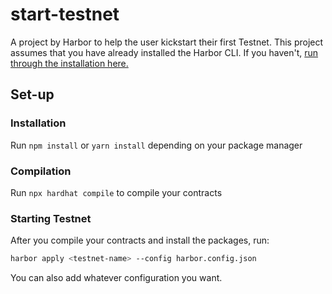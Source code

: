 # start-testnet

A project by Harbor to help the user kickstart their first Testnet. This project assumes that you have already installed the Harbor CLI. If you haven't, [run through the installation here.](https://docs.goharbor.com/docs/installation)

## Set-up

### Installation

Run `npm install` or `yarn install` depending on your package manager

### Compilation

Run `npx hardhat compile` to compile your contracts

### Starting Testnet

After you compile your contracts and install the packages, run:

```bash
harbor apply <testnet-name> --config harbor.config.json
```

You can also add whatever configuration you want.
